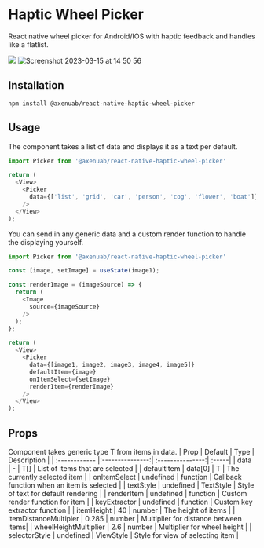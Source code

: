 # Haptic Wheel Picker
React native wheel picker for Android/IOS with haptic feedback and handles like a flatlist.


![](https://user-images.githubusercontent.com/107103089/225328622-5153080d-38f5-44a2-b94f-00433e32bfcf.png)  ![Screenshot 2023-03-15 at 14 50 56](https://user-images.githubusercontent.com/107103089/225329079-af826d03-1336-46e2-9306-9427a3137cb6.png)


## Installation
`
npm install @axenuab/react-native-haptic-wheel-picker
`

## Usage
The component takes a list of data and displays it as a text per default.

```js
import Picker from '@axenuab/react-native-haptic-wheel-picker'

return (
  <View>
    <Picker
      data={['list', 'grid', 'car', 'person', 'cog', 'flower', 'boat']}
    />
  </View>
);
```

You can send in any generic data and a custom render function to handle the displaying yourself.

```js
import Picker from '@axenuab/react-native-haptic-wheel-picker'

const [image, setImage] = useState(image1);

const renderImage = (imageSource) => {
  return (
    <Image
      source={imageSource}
    />
  );
};

return (
  <View>
    <Picker
      data={[image1, image2, image3, image4, image5]}
      defaultItem={image}
      onItemSelect={setImage}
      renderItem={renderImage}
    />
  </View>
);
```
## Props
Component takes generic type T from items in data.
| Prop  | Default  | Type | Description |
| :------------ |:---------------:| :---------------:| :-----|
| data | - | T[] | List of items that are selected |
| defaultItem | data[0] | T | The currently selected item |
| onItemSelect | undefined | function | Callback function when an item is selected |
| textStyle | undefined | TextStyle | Style of text for default rendering |
| renderItem | undefined | function | Custom render function for item |
| keyExtractor | undefined | function | Custom key extractor function |
| itemHeight | 40 | number | The height of items |
| itemDistanceMultipier | 0.285 | number | Multiplier for distance between items|
| wheelHeightMultiplier | 2.6 | number | Multiplier for wheel height |
| selectorStyle | undefined | ViewStyle | Style for view of selecting item |
